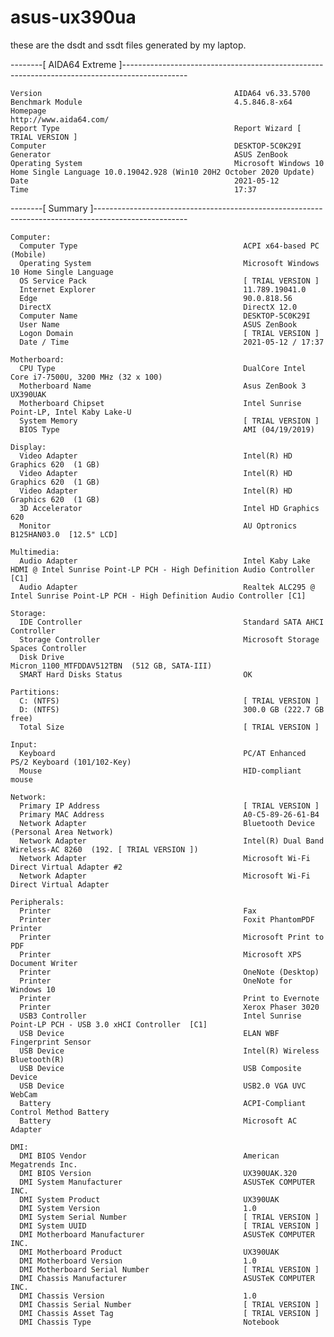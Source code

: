 # asus-ux390ua
these are the dsdt and ssdt files generated by my laptop.


--------[ AIDA64 Extreme ]----------------------------------------------------------------------------------------------

    Version                                           AIDA64 v6.33.5700
    Benchmark Module                                  4.5.846.8-x64
    Homepage                                          http://www.aida64.com/
    Report Type                                       Report Wizard [ TRIAL VERSION ]
    Computer                                          DESKTOP-5C0K29I
    Generator                                         ASUS ZenBook
    Operating System                                  Microsoft Windows 10 Home Single Language 10.0.19042.928 (Win10 20H2 October 2020 Update)
    Date                                              2021-05-12
    Time                                              17:37


--------[ Summary ]-----------------------------------------------------------------------------------------------------

    Computer:
      Computer Type                                     ACPI x64-based PC  (Mobile)
      Operating System                                  Microsoft Windows 10 Home Single Language
      OS Service Pack                                   [ TRIAL VERSION ]
      Internet Explorer                                 11.789.19041.0
      Edge                                              90.0.818.56
      DirectX                                           DirectX 12.0
      Computer Name                                     DESKTOP-5C0K29I
      User Name                                         ASUS ZenBook
      Logon Domain                                      [ TRIAL VERSION ]
      Date / Time                                       2021-05-12 / 17:37

    Motherboard:
      CPU Type                                          DualCore Intel Core i7-7500U, 3200 MHz (32 x 100)
      Motherboard Name                                  Asus ZenBook 3 UX390UAK
      Motherboard Chipset                               Intel Sunrise Point-LP, Intel Kaby Lake-U
      System Memory                                     [ TRIAL VERSION ]
      BIOS Type                                         AMI (04/19/2019)

    Display:
      Video Adapter                                     Intel(R) HD Graphics 620  (1 GB)
      Video Adapter                                     Intel(R) HD Graphics 620  (1 GB)
      Video Adapter                                     Intel(R) HD Graphics 620  (1 GB)
      3D Accelerator                                    Intel HD Graphics 620
      Monitor                                           AU Optronics B125HAN03.0  [12.5" LCD]

    Multimedia:
      Audio Adapter                                     Intel Kaby Lake HDMI @ Intel Sunrise Point-LP PCH - High Definition Audio Controller [C1]
      Audio Adapter                                     Realtek ALC295 @ Intel Sunrise Point-LP PCH - High Definition Audio Controller [C1]

    Storage:
      IDE Controller                                    Standard SATA AHCI Controller
      Storage Controller                                Microsoft Storage Spaces Controller
      Disk Drive                                        Micron_1100_MTFDDAV512TBN  (512 GB, SATA-III)
      SMART Hard Disks Status                           OK

    Partitions:
      C: (NTFS)                                         [ TRIAL VERSION ]
      D: (NTFS)                                         300.0 GB (222.7 GB free)
      Total Size                                        [ TRIAL VERSION ]

    Input:
      Keyboard                                          PC/AT Enhanced PS/2 Keyboard (101/102-Key)
      Mouse                                             HID-compliant mouse

    Network:
      Primary IP Address                                [ TRIAL VERSION ]
      Primary MAC Address                               A0-C5-89-26-61-B4
      Network Adapter                                   Bluetooth Device (Personal Area Network)
      Network Adapter                                   Intel(R) Dual Band Wireless-AC 8260  (192. [ TRIAL VERSION ])
      Network Adapter                                   Microsoft Wi-Fi Direct Virtual Adapter #2
      Network Adapter                                   Microsoft Wi-Fi Direct Virtual Adapter

    Peripherals:
      Printer                                           Fax
      Printer                                           Foxit PhantomPDF Printer
      Printer                                           Microsoft Print to PDF
      Printer                                           Microsoft XPS Document Writer
      Printer                                           OneNote (Desktop)
      Printer                                           OneNote for Windows 10
      Printer                                           Print to Evernote
      Printer                                           Xerox Phaser 3020
      USB3 Controller                                   Intel Sunrise Point-LP PCH - USB 3.0 xHCI Controller  [C1]
      USB Device                                        ELAN WBF Fingerprint Sensor
      USB Device                                        Intel(R) Wireless Bluetooth(R)
      USB Device                                        USB Composite Device
      USB Device                                        USB2.0 VGA UVC WebCam
      Battery                                           ACPI-Compliant Control Method Battery
      Battery                                           Microsoft AC Adapter

    DMI:
      DMI BIOS Vendor                                   American Megatrends Inc.
      DMI BIOS Version                                  UX390UAK.320
      DMI System Manufacturer                           ASUSTeK COMPUTER INC.
      DMI System Product                                UX390UAK
      DMI System Version                                1.0
      DMI System Serial Number                          [ TRIAL VERSION ]
      DMI System UUID                                   [ TRIAL VERSION ]
      DMI Motherboard Manufacturer                      ASUSTeK COMPUTER INC.
      DMI Motherboard Product                           UX390UAK
      DMI Motherboard Version                           1.0
      DMI Motherboard Serial Number                     [ TRIAL VERSION ]
      DMI Chassis Manufacturer                          ASUSTeK COMPUTER INC.
      DMI Chassis Version                               1.0
      DMI Chassis Serial Number                         [ TRIAL VERSION ]
      DMI Chassis Asset Tag                             [ TRIAL VERSION ]
      DMI Chassis Type                                  Notebook

